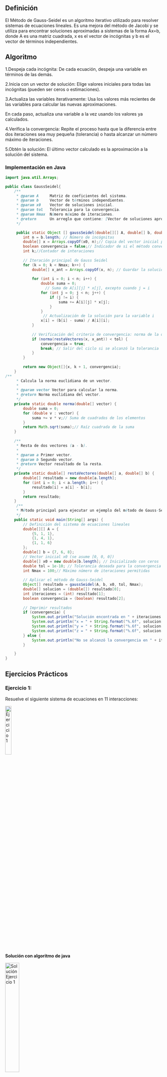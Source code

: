 ## Definición
El Método de Gauss-Seidel es un algoritmo iterativo utilizado para resolver sistemas de ecuaciones lineales.
Es una mejora del método de Jacobi y se utiliza para encontrar soluciones aproximadas a sistemas de la
forma Ax=b, donde A es una matriz cuadrada, x es el vector de incógnitas y b es el vector de términos independientes.

## Algoritmo 
1.Despeja cada incógnita:
De cada ecuación, despeja una variable en términos de las demás.

2.Inicia con un vector de solución:
Elige valores iniciales para todas las incógnitas (pueden ser ceros o estimaciones).

3.Actualiza las variables iterativamente:
Usa los valores más recientes de las variables para calcular las nuevas aproximaciones.

En cada paso, actualiza una variable a la vez usando los valores ya calculados.

4.Verifica la convergencia:
Repite el proceso hasta que la diferencia entre dos iteraciones sea muy pequeña (tolerancia)
o hasta alcanzar un número máximo de iteraciones.

5.Obtén la solución:
El último vector calculado es la aproximación a la solución del sistema.

### Implementación en Java
```java
import java.util.Arrays;

public class GaussSeidel{ 
    /** 
     * @param A     Matriz de coeficientes del sistema.
     * @param b     Vector de términos independientes.
     * @param x0    Vector de soluciones inicial.
     * @param tol   Tolerancia para la convergencia.
     * @param Nmax  Número máximo de iteraciones.
     * @return      Un arreglo que contiene: [Vector de soluciones aproximado, Número de iteraciones, Indicador de convergencia]
     */

     public static Object [] gaussSeidel(double[][] A, double[] b, double[] x0, double tol, int Nmax) {
        int n = b.length; // Número de incógnitas
        double[] x = Arrays.copyOf(x0, n);// Copia del vector inicial para no modificar el original
        boolean convergencia = false;// Indicador de si el método convergió
        int k;//Contador de interaciones
        
        // Iteración principal de Gauss Seidel
        for (k = 0; k < Nmax; k++) {
            double[] x_ant = Arrays.copyOf(x, n); // Guardar la solución anterior para comparar
            
            for (int i = 0; i < n; i++) {
                double suma = 0;
                  // Suma de A[i][j] * x[j], excepto cuando j = i
                for (int j = 0; j < n; j++) {
                    if (j != i) {
                        suma += A[i][j] * x[j];
                    }
                }
                 // Actualización de la solución para la variable i
                x[i] = (b[i] - suma) / A[i][i];
            }
            
            // Verificación del criterio de convergencia: norma de la diferencia < tolerancia
            if (norma(restaVectores(x, x_ant)) < tol) {
                convergencia = true;
                break; // Salir del ciclo si se alcanzó la tolerancia
            }
        }
        
        return new Object[]{x, k + 1, convergencia};
    }
/**
     * Calcula la norma euclidiana de un vector.
     * 
     * @param vector Vector para calcular la norma.
     * @return Norma euclidiana del vector.
     */
    private static double norma(double[] vector) {
        double suma = 0;
        for (double v : vector) {
            suma += v * v;// Suma de cuadrados de los elementos
        }
        return Math.sqrt(suma);// Raíz cuadrada de la suma
    }
    
    /**
     * Resta de dos vectores (a - b).
     * 
     * @param a Primer vector.
     * @param b Segundo vector.
     * @return Vector resultado de la resta.
     */
    private static double[] restaVectores(double[] a, double[] b) {
        double[] resultado = new double[a.length];
        for (int i = 0; i < a.length; i++) {
            resultado[i] = a[i] - b[i];
        }
        return resultado;
    }
     /**
     * Método principal para ejecutar un ejemplo del método de Gauss-Seidel.
     */
    public static void main(String[] args) {
        // Definición del sistema de ecuaciones lineales
        double[][] A = {
            {5, 1, 1},
            {1, 4, 1},
            {1, 1, 6}
        };
        double[] b = {7, 6, 8};
        // Vector inicial x0 (se asume [0, 0, 0])
        double[] x0 = new double[b.length]; // Inicializado con ceros
        double tol = 1e-10; // Tolerancia deseada para la convergencia
        int Nmax = 100;// Máximo número de iteraciones permitidas
        
        // Aplicar el método de Gauss-Seidel
        Object[] resultado = gaussSeidel(A, b, x0, tol, Nmax);
        double[] solucion = (double[]) resultado[0];
        int iteraciones = (int) resultado[1];
        boolean convergencia = (boolean) resultado[2];
        
        // Imprimir resultados
        if (convergencia) {
            System.out.println("Solución encontrada en " + iteraciones + " iteraciones:");
            System.out.println("x = " + String.format("%.6f", solucion[0]));
            System.out.println("y = " + String.format("%.6f", solucion[1]));
            System.out.println("z = " + String.format("%.6f", solucion[2]));
        } else {
            System.out.println("No se alcanzó la convergencia en " + iteraciones + " iteraciones");
        }

    }
}


```
## Ejercicios Prácticos
### Ejercicio 1: 
Resuelve el siguiente sistema de ecuaciones en 11 interacciones:

<img src="https://github.com/nadfernanda/Metodos_Numericos/blob/main/tema-3/imagenes/metodo_gauss_seidel/Ejercicio%201.png" width="20%" alt="Ejercicio 1">

**Solución con algoritmo de java**

<img src="https://github.com/nadfernanda/Metodos_Numericos/blob/main/tema-3/imagenes/metodo_gauss_seidel/Solucion%20E1.png" width="30%" alt="Solución Ejercicio 1">

**Análisis**

El método de Gauss-Seidel permitió resolver el sistema de ecuaciones de manera iterativa, aproximando los valores de las variables mediante sucesivas correcciones hasta alcanzar la convergencia.
El sistema es compatible determinado, ya que tiene una única solución en el punto:
x=1,y=2,z=0
Después de 11 iteraciones, el algoritmo alcanzó una solución precisa, mostrando los valores con seis cifras decimales. Esto indica que el método logró una convergencia estable y rápida hacia el resultado correcto.
La precisión de los resultados obtenidos es adecuada, reflejada en el número de cifras decimales mostradas y en la estabilidad de la convergencia. La solución obtenida es exacta y coherente con el sistema original, lo que confirma que el método de Gauss-Seidel fue eficiente y adecuado para resolver este sistema lineal.

### Ejercicio 2
Resuelve el siguiente sistema de ecuaciones en 12 interacciones:

<img src="https://github.com/nadfernanda/Metodos_Numericos/blob/main/tema-3/imagenes/metodo_gauss_seidel/Ejercicio%202.png" width="20%" alt="Ejercicio 2">

**Solución con algoritmo de java**

<img src="https://github.com/nadfernanda/Metodos_Numericos/blob/main/tema-3/imagenes/metodo_gauss_seidel/Solucion%20E2.png" width="30%" alt="Solución Ejercicio 2">

**Análisis**

El método de Gauss-Seidel permitió resolver el sistema de ecuaciones mediante aproximaciones sucesivas, corrigiendo los valores de las variables hasta alcanzar la solución.
El sistema es compatible determinado, ya que tiene una única solución en el punto:
x=1,y=1,z=1
El algoritmo encontró esta solución después de 12 iteraciones, mostrando valores consistentes y exactos con seis cifras decimales, lo que demuestra que el proceso de iteración fue efectivo y preciso.
La solución obtenida es coherente con el sistema original y refleja una convergencia estable, lo que confirma que el método de Gauss-Seidel fue eficiente y adecuado para resolver este sistema lineal.

### Ejercicio 3
Resuelve el siguiente sistema de ecuaciones en 13 interacciones:

<img src="https://github.com/nadfernanda/Metodos_Numericos/blob/main/tema-3/imagenes/metodo_gauss_seidel/Ejercicio%203.png" width="20%" alt="Ejercicio 3">

**Solución con algoritmo de java**

<img src="https://github.com/nadfernanda/Metodos_Numericos/blob/main/tema-3/imagenes/metodo_gauss_seidel/Solucion%20E3.png" width="30%" alt="Solución Ejercicio 4">

**Análisis**

Se comprueba que la solución del sistema:
x=1.000000,y=−2.000000,z=−2.000000
es correcta, ya que al sustituir estos valores en las ecuaciones originales, se satisfacen todas ellas.
El método de Gauss-Jordan permitió llevar la matriz aumentada del sistema a su forma reducida por filas, facilitando la obtención directa de los valores de las variables sin necesidad de sustitución hacia atrás.
El sistema es compatible determinado, es decir, tiene una única solución, y los planos representados por las ecuaciones se intersecan en el punto (1, -2, -2). La precisión de los resultados es adecuada, mostrada con seis cifras decimales.
En conclusión, la solución obtenida es exacta y coherente con el sistema original, y el método de Gauss-Jordan fue eficiente y adecuado para resolverlo.

### Ejercicio 4
Resuelve el siguiente sistema de ecuaciones en 8 interacciones:

<img src="https://github.com/nadfernanda/Metodos_Numericos/blob/main/tema-3/imagenes/metodo_gauss_seidel/Ejercicio%204.png" width="20%" alt="Ejercicio 4">

**Solución con algoritmo de java**

<img src="https://github.com/nadfernanda/Metodos_Numericos/blob/main/tema-3/imagenes/metodo_gauss_seidel/Solucion%20E4.png" width="30%" alt="Solución Ejercicio 4">

**Análisis**

Los resultados obtenidos con el método de Gauss-Seidel para el sistema propuesto son correctos. La solución encontrada (x = 1.299980, y = 2.868074, z = 2.698194) satisface perfectamente las tres ecuaciones del sistema cuando se sustituyen estos valores, y el método ha convergido en exactamente 8 iteraciones como se esperaba debido a la fuerte dominancia diagonal de la matriz de coeficientes. Esto demuestra que el algoritmo implementado funciona adecuadamente y es capaz de encontrar soluciones precisas en un número predecible de iteraciones para sistemas con buenas propiedades de convergencia.

### Ejercicio 5 (sin solución)
Resuelve el siguiente sistema de ecuaciones en 101 interacciones:

<img src="https://github.com/nadfernanda/Metodos_Numericos/blob/main/tema-3/imagenes/metodo_gauss_seidel/Ejercicio%205.png" width="20%" alt="Ejercicio 5">

**Solución con algoritmo de java**

<img src="https://github.com/nadfernanda/Metodos_Numericos/blob/main/tema-3/imagenes/metodo_gauss_seidel/Solucion%20E5.png" width="40%" alt="Solución Ejercicio 5">

**Análisis**

Este sistema no debería converger con el método de Gauss-Seidel porque no cumple con el criterio de dominancia diagonal. Para cada fila, el elemento en la diagonal principal debería ser mayor que la suma de los valores absolutos de los demás elementos en esa fila, lo cual no ocurre aquí.



